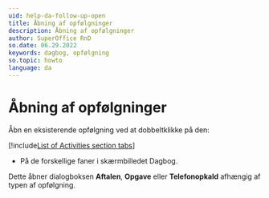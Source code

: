 ```yaml
---
uid: help-da-follow-up-open
title: Åbning af opfølgninger
description: Åbning af opfølgninger
author: SuperOffice RnD
so.date: 06.29.2022
keywords: dagbog, opfølgning
so.topic: howto
language: da
---
```


# Åbning af opfølgninger

Åbn en eksisterende opfølgning ved at dobbeltklikke på den:

<!-- markdownlint-disable MD032 -->
[!include[List of Activities section tabs](../../learn/includes/list-activities-section-tabs.md)]
* På de forskellige faner i skærmbilledet Dagbog.
<!-- markdownlint-restore -->

Dette åbner dialogboksen **Aftalen**, **Opgave** eller **Telefonopkald** afhængig af typen af opfølgning.
